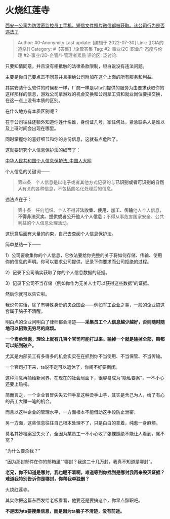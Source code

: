 # 火烧红莲寺
[西安一公司为防泄密监控员工手机，短信文件照片微信都被获取。该公司行为是否违法？](https://www.zhihu.com/question/545906565/answer/2600250266)

> Author: #0-Anonymity
> Last update: [编辑于 2022-07-30]
> Link: [[CIA的追杀]]
> Category: #【答集】/企管答集
> Tag: #2-事业/2C-职业/1-态度与伦理 #2-事业/2D-企管/1-管理者素质
> 评论区:
> 泛讨论:

只要知情同意，并且没有相抵触的法律条款限制，坦白说没有违法问题。

主要是你自己要点击不同意并且拒绝公司附加在这个上面的所有服务和利益。

其实安装什么软件的时候都一样，厂商一样是以ta们提供的服务为由要求获取你的这样那样的信息，游戏公司拿游戏的机会交换和公司拿工资和就业岗位要挟交换，在这一点上没有本质的区别。

在什么地方有本质区别呢？

在于公司往往还额外知道你姓什名谁，身份证几号，家住何处，紧急联系人是谁以及上班时间会出现在哪里。

同时掌握你的喜好细节和你的身份信息，这就有点危险了。

这就要研究个人信息保护法的细节了：

[中华人民共和国个人信息保护法_中国人大网​](https://link.zhihu.com/?target=http%3A//www.npc.gov.cn/npc/c30834/202108/a8c4e3672c74491a80b53a172bb753fe.shtml)

个人信息的关键词——

> 第四条　个人信息是以电子或者其他方式记录的与**已识别或者可识别的自然人**有关的各种信息，不包括匿名化处理后的信息。

违法点在于：

> 第十条　任何组织、个人不得**非法收集、使用、加工、传输**他人个人信息，**不得非法买卖、提供或者公开他人个人信息**；不得从事危害国家安全、公共利益的个人信息处理活动。

这玩意后面有大量的约束，自己去查阅个人信息保护法。

简单总结一下——

1）公司要收集你的个人信息，它依法要给你完整的关于将如何存储、传输、使用你的信息的声明。你可以要求公司提供，记录下你要求而公司拒绝的过程。

2）记录下公司确实获取了你的个人信息数据的证据。

3）记录下公司不当存储（例如你作为无关人士可以获得这些数据”的证据。

然后你就可以告它啦。

我说句实话，除了有特殊身份的央企国企——例如军工企业之类，一般的企业搞这套属于脑子不清醒。

明白点的企业问明白了律师都会清楚——**采集员工个人信息越少越好，否则随时随地可以招致无穷尽的麻烦。**

**一个表单泄露，理论上就有几百个官司可能打过来。输掉一个就是输掉全部，赔都可以赔到破产。**

尤其是内部员工有多得多的机会实实在在抓到你不当使用、不当保管、不当传输。

一个官司打下来，ta说不定可以退休了，你闹不好要倒闭。

这种消息再捅给新闻界，在现在的社会局面下，很容易成为“隐私要案”，一不小心还要上热榜。

简而言之，一个企业冒冒失失去伸手拿这种烫手山芋，其实是舍己为人，给了有心的员工大赚一笔的机会。

而且以这种企业的管理水平，一方面根本不能借助这手段防止泄密，

另一方面，这些信息往往自己根本处理不了，只是白白的拿着，纯惹一身麻烦。

莫名其妙档案室失火了，全因为某员工一不小心收了张裸照绝不能让人看到，冤不冤？

“为什么要杀我？”

“因为那封邮件在你的邮箱里”“哪封？我这二十几万封，我真不知道是哪封”。

**老兄，你不知道是哪封，我也睡不着啊，难道等到你找到是哪封我再来毁灭证据？难道我特别告诉你是哪封，你帮我单独删？**

火烧红莲寺。

其实你把这篇东西发给老板看看，他要还是要搞这个，你早点辞职吧。

**不是因为ta要搜集信息，而是因为ta脑子不清楚，没有前途。**
